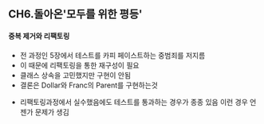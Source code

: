 ## CH6.돌아온'모두를 위한 평등'

#### 중복 제거와 리팩토링

- 전 과정인 5장에서 테스트를 카피 페이스트하는 중범죄를 저지름
- 이 때문에 리팩토링을 통한 재구성이 필요
- 클래스 상속을 고민했지만 구현이 안됨
- 결론은 Dollar와 Franc의 Parent를 구현하는것

* 리팩토링과정에서 실수했음에도 테스트를 통과하는 경우가 종종 있음 이런 경우 언젠가 문제가 생김 
